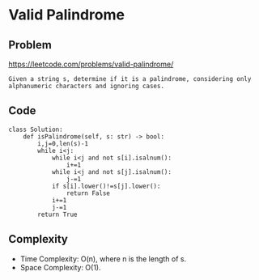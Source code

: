 # Valid Palindrome
## Problem
https://leetcode.com/problems/valid-palindrome/
```
Given a string s, determine if it is a palindrome, considering only alphanumeric characters and ignoring cases.
```
## Code
```
class Solution:
    def isPalindrome(self, s: str) -> bool:
        i,j=0,len(s)-1
        while i<j:
            while i<j and not s[i].isalnum():
                i+=1
            while i<j and not s[j].isalnum():
                j-=1
            if s[i].lower()!=s[j].lower():
                return False
            i+=1
            j-=1
        return True
```
## Complexity
- Time Complexity: O(n), where n is the length of s.
- Space Complexity: O(1).
